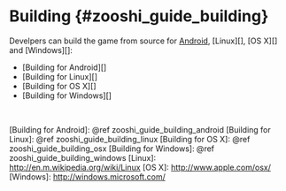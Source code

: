 Building    {#zooshi_guide_building}
========

Develpers can build the game from source for [Android][], [Linux][], [OS X][]
and [Windows][]:

   * [Building for Android][]
   * [Building for Linux][]
   * [Building for OS X][]
   * [Building for Windows][]

<br>

  [Android]: http://www.android.com
  [Building for Android]: @ref zooshi_guide_building_android
  [Building for Linux]: @ref zooshi_guide_building_linux
  [Building for OS X]: @ref zooshi_guide_building_osx
  [Building for Windows]: @ref zooshi_guide_building_windows
  [Linux]: http://en.m.wikipedia.org/wiki/Linux
  [OS X]: http://www.apple.com/osx/
  [Windows]: http://windows.microsoft.com/
